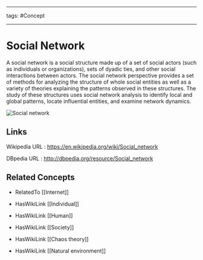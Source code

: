 




---

tags: #Concept

---
# Social Network


A social network is a social structure made up of a set of social actors (such as individuals or organizations), sets of dyadic ties, and other social interactions between actors. The social network perspective provides a set of methods for analyzing the structure of whole social entities as well as a variety of theories explaining the patterns observed in these structures. The study of these structures uses social network analysis to identify local and global patterns, locate influential entities, and examine network dynamics.

![Social network](http://commons.wikimedia.org/wiki/Special:FilePath/Barabasi_Albert_model.gif?width=300)


## Links


Wikipedia URL : https://en.wikipedia.org/wiki/Social_network

DBpedia URL : http://dbpedia.org/resource/Social_network


## Related Concepts


- RelatedTo [[Internet]]

- HasWikiLink [[Individual]]

- HasWikiLink [[Human]]

- HasWikiLink [[Society]]

- HasWikiLink [[Chaos theory]]

- HasWikiLink [[Natural environment]]